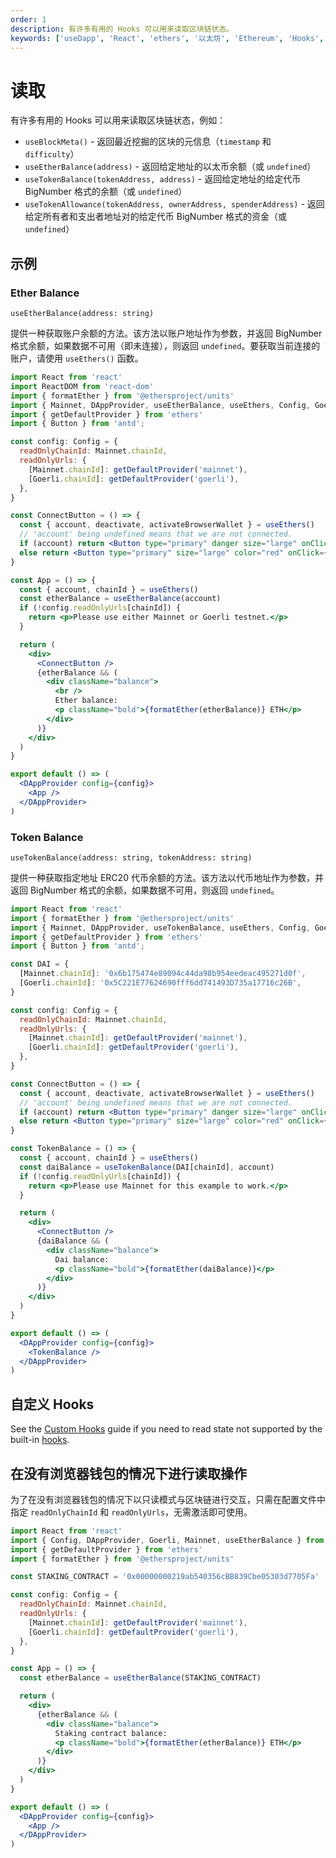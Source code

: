 ```yaml
---
order: 1
description: 有许多有用的 Hooks 可以用来读取区块链状态。
keywords: ['useDapp', 'React', 'ethers', '以太坊', 'Ethereum', 'Hooks', 'DApp']
---
```


# 读取

有许多有用的 Hooks 可以用来读取区块链状态，例如：

- `useBlockMeta()` - 返回最近挖掘的区块的元信息（`timestamp` 和 `difficulty`）
- `useEtherBalance(address)` - 返回给定地址的以太币余额（或 `undefined`）
- `useTokenBalance(tokenAddress, address)` - 返回给定地址的给定代币 BigNumber 格式的余额（或 `undefined`）
- `useTokenAllowance(tokenAddress, ownerAddress, spenderAddress)` - 返回给定所有者和支出者地址对的给定代币 BigNumber 格式的资金（或 `undefined`）

## 示例

### Ether Balance

`useEtherBalance(address: string)`

提供一种获取账户余额的方法。该方法以账户地址作为参数，并返回 BigNumber 格式余额，如果数据不可用（即未连接），则返回 `undefined`。要获取当前连接的账户，请使用 `useEthers()` 函数。

```jsx
import React from 'react'
import ReactDOM from 'react-dom'
import { formatEther } from '@ethersproject/units'
import { Mainnet, DAppProvider, useEtherBalance, useEthers, Config, Goerli } from '@usedapp/core'
import { getDefaultProvider } from 'ethers'
import { Button } from 'antd';

const config: Config = {
  readOnlyChainId: Mainnet.chainId,
  readOnlyUrls: {
    [Mainnet.chainId]: getDefaultProvider('mainnet'),
    [Goerli.chainId]: getDefaultProvider('goerli'),
  },
}

const ConnectButton = () => {
  const { account, deactivate, activateBrowserWallet } = useEthers()
  // 'account' being undefined means that we are not connected.
  if (account) return <Button type="primary" danger size="large" onClick={() => deactivate()}>Disconnect</Button>
  else return <Button type="primary" size="large" color="red" onClick={() => activateBrowserWallet()}>Connect</Button>
}

const App = () => {
  const { account, chainId } = useEthers()
  const etherBalance = useEtherBalance(account)
  if (!config.readOnlyUrls[chainId]) {
    return <p>Please use either Mainnet or Goerli testnet.</p>
  }

  return (
    <div>
      <ConnectButton />
      {etherBalance && (
        <div className="balance">
          <br />
          Ether balance:
          <p className="bold">{formatEther(etherBalance)} ETH</p>
        </div>
      )}
    </div>
  )
}

export default () => (
  <DAppProvider config={config}>
    <App />
  </DAppProvider>
)
```

### Token Balance

`useTokenBalance(address: string, tokenAddress: string)`

提供一种获取指定地址 ERC20 代币余额的方法。该方法以代币地址作为参数，并返回 BigNumber 格式的余额，如果数据不可用，则返回 `undefined`。

```jsx
import React from 'react'
import { formatEther } from '@ethersproject/units'
import { Mainnet, DAppProvider, useTokenBalance, useEthers, Config, Goerli } from '@usedapp/core'
import { getDefaultProvider } from 'ethers'
import { Button } from 'antd';

const DAI = {
  [Mainnet.chainId]: '0x6b175474e89094c44da98b954eedeac495271d0f',
  [Goerli.chainId]: '0x5C221E77624690fff6dd741493D735a17716c26B',
}

const config: Config = {
  readOnlyChainId: Mainnet.chainId,
  readOnlyUrls: {
    [Mainnet.chainId]: getDefaultProvider('mainnet'),
    [Goerli.chainId]: getDefaultProvider('goerli'),
  },
}

const ConnectButton = () => {
  const { account, deactivate, activateBrowserWallet } = useEthers()
  // 'account' being undefined means that we are not connected.
  if (account) return <Button type="primary" danger size="large" onClick={() => deactivate()}>Disconnect</Button>
  else return <Button type="primary" size="large" color="red" onClick={() => activateBrowserWallet()}>Connect</Button>
}

const TokenBalance = () => {
  const { account, chainId } = useEthers()
  const daiBalance = useTokenBalance(DAI[chainId], account)
  if (!config.readOnlyUrls[chainId]) {
    return <p>Please use Mainnet for this example to work.</p>
  }

  return (
    <div>
      <ConnectButton />
      {daiBalance && (
        <div className="balance">
          Dai balance:
          <p className="bold">{formatEther(daiBalance)}</p>
        </div>
      )}
    </div>
  )
}

export default () => (
  <DAppProvider config={config}>
    <TokenBalance />
  </DAppProvider>
)
```

## 自定义 Hooks

See the [Custom Hooks](https://usedapp-docs.netlify.app/docs/Guides/Reading/Custom%20Hooks) guide if you need to read state not supported by the built-in [hooks](https://usedapp-docs.netlify.app/docs/API%20Reference/Hooks).

## 在没有浏览器钱包的情况下进行读取操作

为了在没有浏览器钱包的情况下以只读模式与区块链进行交互，只需在配置文件中指定 `readOnlyChainId` 和 `readOnlyUrls`，无需激活即可使用。

```jsx
import React from 'react'
import { Config, DAppProvider, Goerli, Mainnet, useEtherBalance } from '@usedapp/core'
import { getDefaultProvider } from 'ethers'
import { formatEther } from '@ethersproject/units'

const STAKING_CONTRACT = '0x00000000219ab540356cBB839Cbe05303d7705Fa'

const config: Config = {
  readOnlyChainId: Mainnet.chainId,
  readOnlyUrls: {
    [Mainnet.chainId]: getDefaultProvider('mainnet'),
    [Goerli.chainId]: getDefaultProvider('goerli'),
  },
}

const App = () => {
  const etherBalance = useEtherBalance(STAKING_CONTRACT)

  return (
    <div>
      {etherBalance && (
        <div className="balance">
          Staking contract balance:
          <p className="bold">{formatEther(etherBalance)} ETH</p>
        </div>
      )}
    </div>
  )
}

export default () => (
  <DAppProvider config={config}>
    <App />
  </DAppProvider>
)
```
